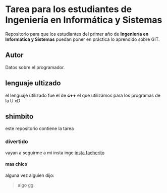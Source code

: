 # Tarea para los estudiantes de Ingeniería en Informática y Sistemas
 Repositorio para que los estudiantes del primer año de **Ingeniería en Informática y Sistemas** puedan poner en práctica lo aprendido sobre GIT.

## Autor
Datos sobre el programador.

## lenguaje ultizado
el lenguaje utilizado fue el de **c++** el que utilizamos para los programas de la U xD

## shimbito
este repositorio contiene la tarea 

### divertido
vayan a seguirme a mi insta inge [insta facherito](https://www.instagram.com/jeremy_mb10/)

#### mas chico
alguna vez alguien dijo:
> algo gg.